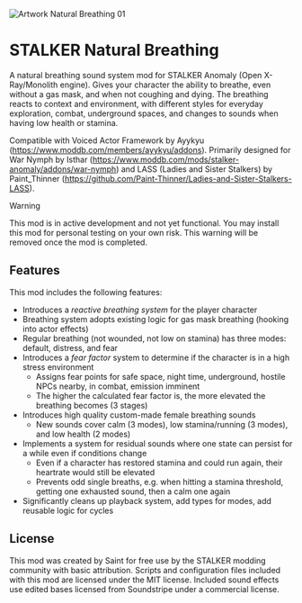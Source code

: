![Artwork Natural Breathing 01](https://github.com/augustsaintfreytag/stalker-natural-breathing/assets/7656669/37ae4a97-eeed-4e8a-a26a-3a5ebd73c6e7)

# STALKER Natural Breathing

A natural breathing sound system mod for STALKER Anomaly (Open X-Ray/Monolith engine). Gives your character the ability to breathe, even without a gas mask, and when not coughing and dying. The breathing reacts to context and environment, with different styles for everyday exploration, combat, underground spaces, and changes to sounds when having low health or stamina.

Compatible with Voiced Actor Framework by Ayykyu (https://www.moddb.com/members/ayykyu/addons). Primarily designed for War Nymph by Isthar (https://www.moddb.com/mods/stalker-anomaly/addons/war-nymph) and LASS (Ladies and Sister Stalkers) by Paint_Thinner (https://github.com/Paint-Thinner/Ladies-and-Sister-Stalkers-LASS).

> [!WARNING]
> This mod is in active development and not yet functional.
> You may install this mod for personal testing on your own risk.
> This warning will be removed once the mod is completed.

## Features

This mod includes the following features:

- Introduces a *reactive breathing system* for the player character
- Breathing system adopts existing logic for gas mask breathing (hooking into actor effects)
- Regular breathing (not wounded, not low on stamina) has three modes: default, distress, and fear
- Introduces a *fear factor* system to determine if the character is in a high stress environment
  - Assigns fear points for safe space, night time, underground, hostile NPCs nearby, in combat, emission imminent
  - The higher the calculated fear factor is, the more elevated the breathing becomes (3 stages)
- Introduces high quality custom-made female breathing sounds
  - New sounds cover calm (3 modes), low stamina/running (3 modes), and low health (2 modes)
- Implements a system for residual sounds where one state can persist for a while even if conditions change
  - Even if a character has restored stamina and could run again, their heartrate would still be elevated
  - Prevents odd single breaths, e.g. when hitting a stamina threshold, getting one exhausted sound, then a calm one again
- Significantly cleans up playback system, add types for modes, add reusable logic for cycles

## License

This mod was created by Saint for free use by the STALKER modding community with basic attribution. Scripts and configuration files included with this mod are licensed under the MIT license. Included sound effects use edited bases licensed from Soundstripe under a commercial license.
